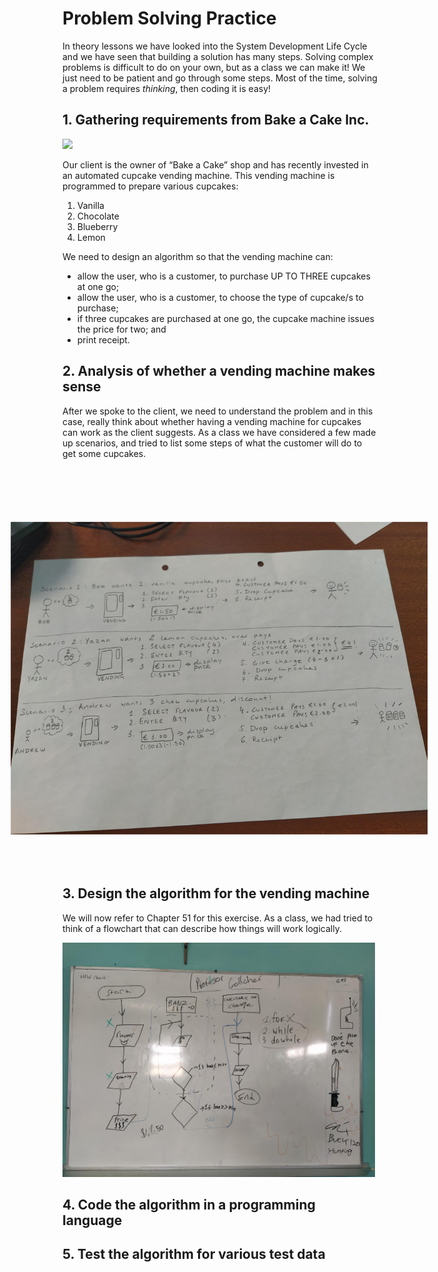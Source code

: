 # Problem Solving Practice

In theory lessons we have looked into the System Development Life Cycle and we have seen that building a solution has many steps. Solving complex problems is difficult to do on your own, but as a class we can make it! We just need to be patient and go through some steps. Most of the time, solving a problem requires *thinking*, then coding it is easy!

## 1. Gathering requirements from Bake a Cake Inc.

<img src="https://www.westend61.de/images/0000117542pw/close-up-of-strawberry-vanilla-and-chocolate-buttercream-cupcakes-against-white-background-CSF014985.jpg" width=250/>

Our client is the owner of “Bake a Cake” shop and has recently invested in an automated
cupcake vending machine. This vending machine is programmed to
prepare various cupcakes:
1. Vanilla
2. Chocolate
3. Blueberry
4. Lemon

We need to design an algorithm so that the vending machine can:

- allow the user, who is a customer, to purchase UP TO THREE cupcakes at one go;
- allow the user, who is a customer, to choose the type of cupcake/s to purchase;
- if three cupcakes are purchased at one go, the cupcake machine
issues the price for two; and
- print receipt.

## 2. Analysis of whether a vending machine makes sense

After we spoke to the client, we need to understand the problem and in this case, really think about whether having a vending machine for cupcakes can work as the client suggests.
As a class we have considered a few made up scenarios, and tried to list some steps of what the customer will do to get some cupcakes.
<div style="transform: rotate(270deg); float:left; width:100%;">
<img src="https://github.com/erikacamilleri/secolvl-java-course/blob/main/java-olvl-sec/src/yr_10/lesson14/img/scenario_analysis_version_1.jpg?raw=true" width="500" height="auto">
</div>

## 3. Design the algorithm for the vending machine

We will now refer to Chapter 51 for this exercise. As a class, we had tried to think of a flowchart that can describe how things will work logically.

<img src="https://github.com/erikacamilleri/secolvl-java-course/blob/main/java-olvl-sec/src/yr_10/lesson14/img/cupcake_vending_flowchart_version_1.jpg?raw=true" width="500">

## 4. Code the algorithm in a programming language

## 5. Test the algorithm for various test data

